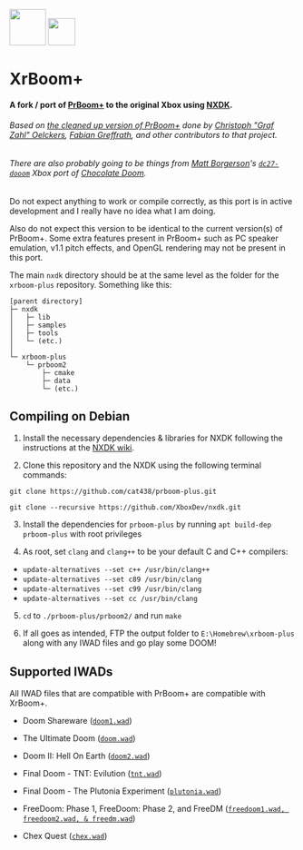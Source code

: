<img src="https://raw.githubusercontent.com/cat438/xrboom-plus/master/readme_images/xrboom-plus.png" width="64"> <img src="https://raw.githubusercontent.com/cat438/xrboom-plus/master/readme_images/xrboom-plus-text.png" height="48">

# XrBoom+

#### A fork / port of [PrBoom+](https://prboom-plus.sourceforge.net) to the original Xbox using [NXDK](https://github.com/XboxDev/nxdk).

###### Based on [the cleaned up version of PrBoom+](https://github.com/coelckers/prboom-plus) done by [Christoph "Graf Zahl" Oelckers](https://github.com/coelckers), [Fabian Greffrath](https://github.com/fabiangreffrath), and other contributors to that project.

###### There are also probably going to be things from [Matt Borgerson](https://github.com/mborgerson)'s [`dc27-dooom`](https://github.com/mborgerson/dc27-dooom) Xbox port of [Chocolate Doom](https://github.com/chocolate-doom/chocolate-doom).

Do not expect anything to work or compile correctly, as this port is in active development and I really have no idea what I am doing.

Also do not expect this version to be identical to the current version(s) of PrBoom+. Some extra features present in PrBoom+ such as PC speaker emulation, v1.1 pitch effects, and OpenGL rendering may not be present in this port.

The main `nxdk` directory should be at the same level as the folder for the `xrboom-plus` repository. Something like this:

```
[parent directory]
├─ nxdk
│   ├─ lib
│   ├─ samples
│   ├─ tools
│   └─ (etc.)
│
└─ xrboom-plus
    └─ prboom2
        ├─ cmake
        ├─ data
        └─ (etc.)
```

## Compiling on Debian

1. Install the necessary dependencies & libraries for NXDK following the instructions at the [NXDK wiki](https://github.com/XboxDev/nxdk/wiki/Install-the-Prerequisites).

2. Clone this repository and the NXDK using the following terminal commands:

`git clone https://github.com/cat438/prboom-plus.git`

`git clone --recursive https://github.com/XboxDev/nxdk.git`

3. Install the dependencies for `prboom-plus` by running `apt build-dep prboom-plus` with root privileges

4. As root, set `clang` and `clang++` to be your default C and C++ compilers:

- `update-alternatives --set c++ /usr/bin/clang++`
- `update-alternatives --set c89 /usr/bin/clang`
- `update-alternatives --set c99 /usr/bin/clang`
- `update-alternatives --set cc /usr/bin/clang`

5. `cd` to `./prboom-plus/prboom2/` and run `make`

6. If all goes as intended, FTP the output folder to `E:\Homebrew\xrboom-plus` along with any IWAD files and go play some DOOM!

## Supported IWADs
All IWAD files that are compatible with PrBoom+ are compatible with XrBoom+.

- Doom Shareware ([`doom1.wad`](https://doomwiki.org/wiki/DOOM1.WAD))

- The Ultimate Doom ([`doom.wad`](https://doomwiki.org/wiki/DOOM.WAD))

- Doom II: Hell On Earth ([`doom2.wad`](https://doomwiki.org/wiki/DOOM2.WAD))

- Final Doom - TNT: Evilution  ([`tnt.wad`](https://doomwiki.org/wiki/TNT.WAD))

- Final Doom - The Plutonia Experiment ([`plutonia.wad`](https://doomwiki.org/wiki/PLUTONIA.WAD))

- FreeDoom: Phase 1, FreeDoom: Phase 2, and FreeDM ([`freedoom1.wad, freedoom2.wad, & freedm.wad`](https://freedoom.github.io))

- Chex Quest ([`chex.wad`](https://doomwiki.org/wiki/CHEX.WAD))
